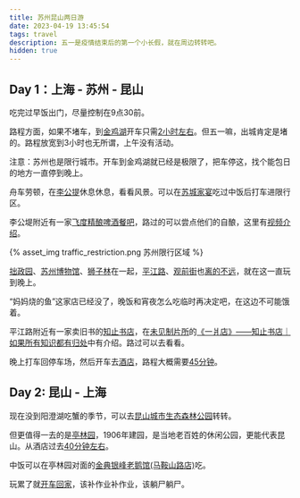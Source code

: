 ```yaml
---
title: 苏州昆山两日游
date: 2023-04-19 13:45:54
tags: travel
description: 五一是疫情结束后的第一个小长假，就在周边转转吧。
hidden: true
---
```


## Day 1：上海 - 苏州 - 昆山

吃完过早饭出门，尽量控制在9点30前。

路程方面，如果不堵车，到[金鸡湖](https://www.mafengwo.cn/poi/642.html)开车只需[2小时左右](https://map.baidu.com/dir/%E6%BA%90%E6%B7%B1%E4%BD%93%E8%82%B2%E4%B8%AD%E5%BF%83/%E6%9D%8E%E5%85%AC%E5%A0%A4%E4%B8%80%E6%9C%9F%E5%9B%BD%E9%99%85%E9%A3%8E%E6%83%85%E5%95%86%E4%B8%9A%E6%B0%B4%E8%A1%97-%E5%81%9C%E8%BD%A6%E5%9C%BA/@13435626.899999999,3650488.31,18z?querytype=nav&c=224&sn=1$$$$13530047.97,3641469.4$$%E6%BA%90%E6%B7%B1%E4%BD%93%E8%82%B2%E4%B8%AD%E5%BF%83$$0$$$$&en=2$$$$$$%E6%9D%8E%E5%85%AC%E5%A0%A4%E4%B8%80%E6%9C%9F%E5%9B%BD%E9%99%85%E9%A3%8E%E6%83%85%E5%95%86%E4%B8%9A%E6%B0%B4%E8%A1%97-%E5%81%9C%E8%BD%A6%E5%9C%BA$$1$$%E8%8B%8F%E5%B7%9E%E5%B8%82%E8%8B%8F%E5%B7%9E%E5%B7%A5%E4%B8%9A%E5%9B%AD%E5%8C%BA$$&sc=224&ec=224&pn=0&rn=5&mrs=1&version=4&route_traffic=1&sy=0&da_src=shareurl)。但五一嘛，出城肯定是堵的。路程放宽到3小时也无所谓，上午没有活动。

注意：苏州也是限行城市。开车到金鸡湖就已经是极限了，把车停这，找个能包日的地方一直停到晚上。

舟车劳顿，在[李公提](https://www.mafengwo.cn/poi/8813.html)休息休息，看看风景。可以在[苏城家宴](https://www.dianping.com/shop/H6viV7xzF1foXafR)吃过中饭后打车进限行区。

李公堤附近有一家[飞度精酿啤酒餐吧](https://www.dianping.com/shop/G1q2UO7dOEt5Tby6)，路过的可以尝点他们的自酿，这里有[视频介绍](https://www.bilibili.com/video/BV1VD4y1M7nJ/)。

{% asset_img traffic_restriction.png 苏州限行区域 %}

[拙政园](https://www.mafengwo.cn/poi/638.html)、[苏州博物馆](https://www.mafengwo.cn/poi/5674.html)、[狮子林](https://www.mafengwo.cn/poi/639.html)在一起，[平江路](https://www.mafengwo.cn/poi/5752.html)、[观前街](https://www.mafengwo.cn/poi/8556.html)也[离的不远](https://map.baidu.com/dir/%E6%8B%99%E6%94%BF%E5%9B%AD-%E5%8D%97%E5%85%A5%E5%8F%A3/%E4%B8%AD%E5%9B%BD%E5%8E%86%E5%8F%B2%E6%96%87%E5%8C%96%E5%90%8D%E8%A1%97%E8%8B%8F%E5%B7%9E%E5%B9%B3%E6%B1%9F%E8%B7%AF/@13429143,3652583.5,17z?querytype=walk&c=224&sn=1$$8dcbfa1824c32cd230169bae$$13429469,3653177$$%E6%8B%99%E6%94%BF%E5%9B%AD-%E5%8D%97%E5%85%A5%E5%8F%A3$$0$$$$&en=2$$$$$$%E4%B8%AD%E5%9B%BD%E5%8E%86%E5%8F%B2%E6%96%87%E5%8C%96%E5%90%8D%E8%A1%97%E8%8B%8F%E5%B7%9E%E5%B9%B3%E6%B1%9F%E8%B7%AF$$1$$%E8%8B%8F%E5%B7%9E%E5%B8%82%E5%A7%91%E8%8B%8F%E5%8C%BA$$&sc=224&ec=224&pn=0&rn=5&version=6&run=0&spath_type=1&da_src=shareurl)，就在这一直玩到晚上。

“妈妈烧的鱼”这家店已经没了，晚饭和宵夜怎么吃临时再决定吧，在这边不可能饿着。

平江路附近有一家卖旧书的[知止书店](https://www.dianping.com/shop/k5J5FiBrT4lVs515)，在[未见制片所](https://space.bilibili.com/611957438)的[《一爿店》——知止书店｜如果所有知识都有归处](https://www.bilibili.com/video/BV1D84y1G7rh/)中有介绍。路过可以去看看。

晚上打车回停车场，然后开车去[酒店](https://bestwehotel.com/HotelDetail/?hotelId=9348)，路程大概需要[45分钟](https://map.baidu.com/dir/%E8%8B%8F%E5%B7%9E%E5%B9%B3%E6%B1%9F%E5%8E%86%E5%8F%B2%E6%96%87%E5%8C%96%E8%A1%97%E5%8C%BA/%E4%B8%BD%E6%9E%AB%E9%85%92%E5%BA%97(%E8%8B%8F%E5%B7%9E%E5%B7%A5%E4%B8%9A%E5%9B%AD%E5%8C%BA%E8%87%AA%E8%B4%B8%E5%8C%BA%E7%94%AA%E7%9B%B4%E5%8F%A4%E9%95%87%E5%BA%97)/@13437815.785,3650973.13,14z?querytype=nav&c=224&sn=1$$f05b6971de5c72156140a9b7$$13429877.94,3651401.58$$%E8%8B%8F%E5%B7%9E%E5%B9%B3%E6%B1%9F%E5%8E%86%E5%8F%B2%E6%96%87%E5%8C%96%E8%A1%97%E5%8C%BA$$0$$$$&en=2$$$$$$%E4%B8%BD%E6%9E%AB%E9%85%92%E5%BA%97(%E8%8B%8F%E5%B7%9E%E5%B7%A5%E4%B8%9A%E5%9B%AD%E5%8C%BA%E8%87%AA%E8%B4%B8%E5%8C%BA%E7%94%AA%E7%9B%B4%E5%8F%A4%E9%95%87%E5%BA%97)$$1$$%E8%8B%8F%E5%B7%9E%E5%B8%82%E5%90%B4%E4%B8%AD%E5%8C%BA$$&sc=224&ec=224&pn=0&rn=5&mrs=1&version=4&route_traffic=1&sy=0&da_src=shareurl)。

## Day 2: 昆山 - 上海

现在没到阳澄湖吃蟹的季节，可以去[昆山城市生态森林公园](https://www.mafengwo.cn/poi/6329511.html)转转。

但更值得一去的是[亭林园](https://www.mafengwo.cn/poi/6625115.html)，1906年建园，是当地老百姓的休闲公园，更能代表昆山。从酒店过去[40分钟左右](https://map.baidu.com/dir/%E4%B8%BD%E6%9E%AB%E9%85%92%E5%BA%97(%E8%8B%8F%E5%B7%9E%E5%B7%A5%E4%B8%9A%E5%9B%AD%E5%8C%BA%E8%87%AA%E8%B4%B8%E5%8C%BA%E7%94%AA%E7%9B%B4%E5%8F%A4%E9%95%87%E5%BA%97)/%E4%BA%AD%E6%9E%97%E5%9B%AD-%E5%9C%B0%E4%B8%8B%E5%81%9C%E8%BD%A6%E5%9C%BA/@13452205.78,3654383.96,13z?querytype=nav&c=224&sn=1$$1b458faab088bee2fbdc85f4$$13452043.25,3647192.83$$%E4%B8%BD%E6%9E%AB%E9%85%92%E5%BA%97(%E8%8B%8F%E5%B7%9E%E5%B7%A5%E4%B8%9A%E5%9B%AD%E5%8C%BA%E8%87%AA%E8%B4%B8%E5%8C%BA%E7%94%AA%E7%9B%B4%E5%8F%A4%E9%95%87%E5%BA%97)$$0$$$$&en=2$$$$$$%E4%BA%AD%E6%9E%97%E5%9B%AD-%E5%9C%B0%E4%B8%8B%E5%81%9C%E8%BD%A6%E5%9C%BA$$1$$%E8%8B%8F%E5%B7%9E%E5%B8%82%E6%98%86%E5%B1%B1%E5%B8%82$$&sc=224&ec=224&pn=0&rn=5&mrs=1&version=4&route_traffic=1&sy=0&da_src=shareurl)。

中饭可以在亭林园对面的[金典银峰老鹅馆(马鞍山路店)](https://www.dianping.com/shop/l8xBiPYRaTqQZiGL)吃。

玩累了就[开车回家](https://map.baidu.com/dir/%E4%BA%AD%E6%9E%97%E5%9B%AD-%E5%9C%B0%E4%B8%8B%E5%81%9C%E8%BD%A6%E5%9C%BA/%E6%BA%90%E6%B7%B1%E4%BD%93%E8%82%B2%E4%B8%AD%E5%BF%83/@13486513.05,3649225.0949999997,12z?querytype=nav&c=224&sn=1$$4dc026aef8360afa6ea3cca9$$13465044.68,3661644.13$$%E4%BA%AD%E6%9E%97%E5%9B%AD-%E5%9C%B0%E4%B8%8B%E5%81%9C%E8%BD%A6%E5%9C%BA$$0$$$$&en=2$$$$$$%E6%BA%90%E6%B7%B1%E4%BD%93%E8%82%B2%E4%B8%AD%E5%BF%83-%E5%9C%B0%E9%93%81%E7%AB%99$$1$$%E4%B8%8A%E6%B5%B7%E5%B8%82%E6%B5%A6%E4%B8%9C%E6%96%B0%E5%8C%BA$$&sc=224&ec=224&pn=0&rn=5&mrs=1&version=4&route_traffic=1&sy=0&da_src=shareurl)，该补作业补作业，该躺尸躺尸。
